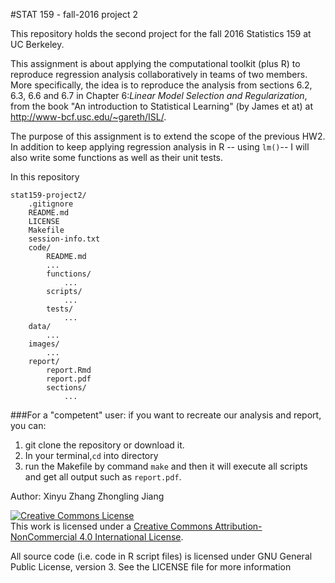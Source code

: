 #STAT 159 - fall-2016 project 2

This repository holds the second project for the fall 2016 Statistics 159 at UC Berkeley.

This assignment is about applying the computational toolkit (plus R) to reproduce regression analysis collaboratively in teams of two members. More specifically, the idea is to reproduce the analysis from sections 6.2, 6.3, 6.6 and 6.7 in Chapter 6:*Linear Model Selection and Regularization*, from the book "An introduction to Statistical Learning" (by James et at) at http://www-bcf.usc.edu/~gareth/ISL/.

The purpose of this assignment is to extend the scope of the previous HW2. In addition to keep applying regression analysis in R -- using `lm()`-- I will also write some functions as well as their unit tests. 

In this repository 
```
stat159-project2/
	.gitignore
	README.md
	LICENSE
	Makefile
	session-info.txt                    
	code/
		README.md
	  	...
	  	functions/
	  		...
	  	scripts/
	  		...
	  	tests/
	  		...
	data/
		...
	images/
		...
	report/
		report.Rmd
		report.pdf
		sections/
			...
```

###For a "competent" user: if you want to recreate our analysis and report, you can:
1. git clone the repository or download it.
2. In your terminal,`cd` into directory
3. run the Makefile by command `make` and then it will execute all scripts and get all output such as `report.pdf`.


Author: Xinyu Zhang Zhongling Jiang

<a rel="license" href="http://creativecommons.org/licenses/by-nc/4.0/"><img alt="Creative Commons License" style="border-width:0" src="https://i.creativecommons.org/l/by-nc/4.0/88x31.png" /></a><br />This work is licensed under a <a rel="license" href="http://creativecommons.org/licenses/by-nc/4.0/">Creative Commons Attribution-NonCommercial 4.0 International License</a>. 

All source code (i.e. code in R script files) is licensed under GNU General Public License, version 3. See the LICENSE file for more information





